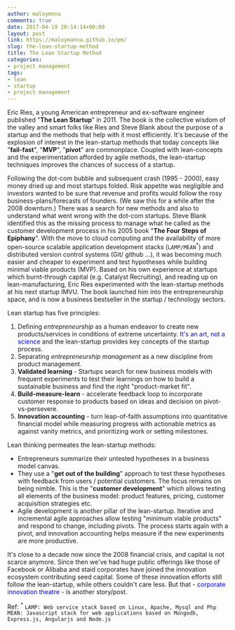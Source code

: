 ```yaml
---
author: maloymnna
comments: true
date: 2017-04-19 20:14:14+00:00
layout: post
link: https://maloymanna.github.io/pm/
slug: the-lean-startup-method
title: The Lean Startup Method
categories:
- project management
tags:
- lean
- startup
- project management
---
```


Eric Ries, a young American entrepreneur and ex-software engineer published "**The Lean Startup**" in 2011. The book is the collective wisdom of the valley and smart folks like Ries and Steve Blank about the purpose of a startup and the methods that help with it most efficiently. It's because of the explosion of interest in the lean-startup methods that today concepts like "**fail-fast**", "**MVP**", "**pivot**" are commonplace. Coupled with lean-concepts and the experimentation afforded by agile methods, the lean-startup techniques improves the chances of success of a startup.

Following the dot-com bubble and subsequent crash (1995 - 2000), easy money dried up and most startups folded. Risk appetite was negligible and investors wanted to be sure that revenue and profits would follow the rosy business-plans/forecasts of founders. (We saw this for a while after the 2008 downturn.) There was a search for new methods and also to understand what went wrong with the dot-com startups. Steve Blank identified this as the missing process to manage what he called as the customer development process in his 2005 book "**The Four Steps of Epiphany**". With the move to cloud computing and the availability of more open-source scalable application development stacks (`LAMP/MEAN`<sup>*</sup>) and distributed version control systems (Git/ github ...), it was becoming much easier and cheaper to experiment and test hypotheses while building minimal viable products (MVP). Based on his own experience at startups which burnt-through capital (e.g. Catalyst Recruiting), and reading up on lean-manufacturing, Eric Ries experimented with the lean-startup methods at his next startup IMVU. The book launched him into the entrepreneurship space, and is now a business bestseller in the startup / technology sectors.

Lean startup has five principles:

1. Defining _entrepreneurship_ as a human endeavor to create new products/services in conditions of extreme uncertainty. <font color="blue">It's an art, not a science</font> and the lean-startup provides key concepts of the startup process.
2. Separating _entrepreneurship management_ as a new discipline from product management.
3. **Validated learning** - Startups search for new business models with frequent experiments to test their learnings on how to build a sustainable business and find the right "product-market fit".
4. **Build-measure-learn** - accelerate feedback loop to incorporate customer response to products based on ideas and decision on pivot-vs-persevere.
5. **Innovation accounting** - turn leap-of-faith assumptions into quantitative financial model while measuring progress with actionable metrics as against vanity metrics, and prioritizing work or setting milestones.

Lean thinking permeates the lean-startup methods:

- Entrepreneurs summarize their untested hypotheses in a business model canvas.
- They use a "**get out of the building**" approach to test these hypotheses with feedback from users / potential customers. The focus remains on being nimble. This is the "**customer development**" which allows testing all elements of the business model: product features, pricing, customer acquisition strategies etc. 
- Agile development is another pillar of the lean-startup. Iterative and incremental agile approaches allow testing "minimum viable products" and respond to change, including pivots. The process starts again with a pivot, and innovation accounting helps measure if the new experiments are more productive. 

It's close to a decade now since the 2008 financial crisis, and capital is not scarce anymore. Since then we've had huge public offerings like those of Facebook or Alibaba and staid corporates have joined the innovation ecosystem contributing seed capital. Some of these innovation efforts still follow the lean-startup, while others couldn't care less. But that - <font color="blue">corporate innovation theatre</font> -  is another story/post.  
  



Ref: <sup>*</sup> `LAMP: Web service stack based on Linux, Apache, Mysql and Php`  
`MEAN: Javascript stack for web applications based on Mongodb, Express.js, Angularjs and Node.js`
